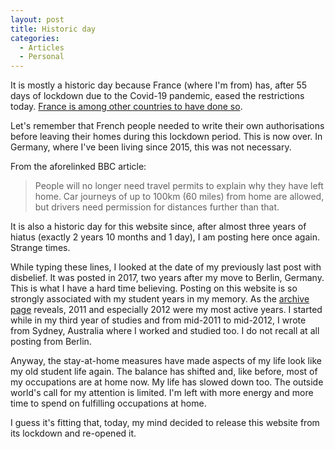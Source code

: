 ```yaml
---
layout: post
title: Historic day
categories:
  - Articles
  - Personal
---
```


It is mostly a historic day because France (where I'm from) has, after 55 days of lockdown due to the Covid-19 pandemic, eased the restrictions today. [France is among other countries to have done so](https://www.bbc.com/news/world-europe-52615733).

Let's remember that French people needed to write their own authorisations before leaving their homes during this lockdown period. This is now over. In Germany, where I've been living since 2015, this was not necessary.

From the aforelinked BBC article:
> People will no longer need travel permits to explain why they have left home. Car journeys of up to 100km (60 miles) from home are allowed, but drivers need permission for distances further than that.

It is also a historic day for this website since, after almost three years of hiatus (exactly 2 years 10 months and 1 day), I am posting here once again. Strange times.

While typing these lines, I looked at the date of my previously last post with disbelief. It was posted in 2017, two years after my move to Berlin, Germany. This is what I have a hard time believing. Posting on this website is so strongly associated with my student years in my memory. As the [archive page](/archives/) reveals, 2011 and especially 2012 were my most active years. I started while in my third year of studies and from mid-2011 to mid-2012, I wrote from Sydney, Australia where I worked and studied too. I do not recall at all posting from Berlin.

Anyway, the stay-at-home measures have made aspects of my life look like my old student life again. The balance has shifted and, like before, most of my occupations are at home now. My life has slowed down too. The outside world's call for my attention is limited. I'm left with more energy and more time to spend on fulfilling occupations at home.

I guess it's fitting that, today, my mind decided to release this website from its lockdown and re-opened it.
